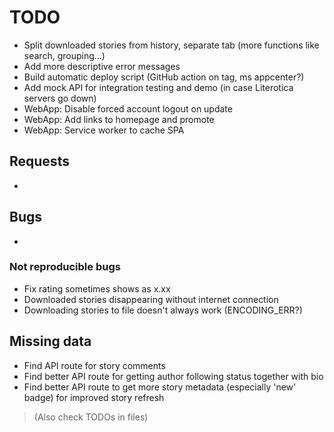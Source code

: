 # TODO

- Split downloaded stories from history, separate tab (more functions like search, grouping...)
- Add more descriptive error messages
- Build automatic deploy script (GitHub action on tag, ms appcenter?)
- Add mock API for integration testing and demo (in case Literotica servers go down)
- WebApp: Disable forced account logout on update
- WebApp: Add links to homepage and promote
- WebApp: Service worker to cache SPA

## Requests

- 

## Bugs

- 

### Not reproducible bugs

- Fix rating sometimes shows as x.xx
- Downloaded stories disappearing without internet connection
- Downloading stories to file doesn't always work (ENCODING_ERR?)

## Missing data

- Find API route for story comments
- Find better API route for getting author following status together with bio
- Find better API route to get more story metadata (especially 'new' badge) for improved story refresh

> (Also check TODOs in files)
